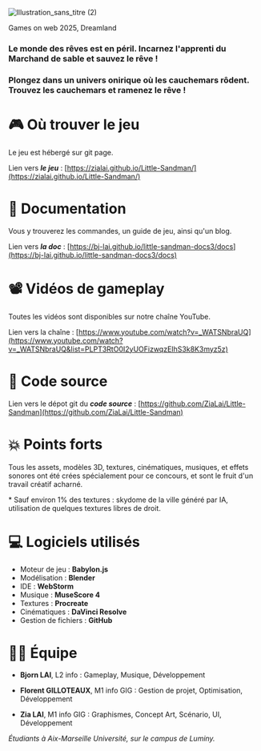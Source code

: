 ![Illustration_sans_titre (2)](https://github.com/user-attachments/assets/0eda4acf-16a8-4e7d-9acd-b1c548fbe92f)

Games on web 2025, Dreamland


### Le monde des rêves est en péril. Incarnez l'apprenti du Marchand de sable et sauvez le rêve !
### Plongez dans un univers onirique où les cauchemars rôdent. Trouvez les cauchemars et ramenez le rêve !

# 🎮 Où trouver le jeu 
Le jeu est hébergé sur git page.

Lien vers _**le jeu**_ : [https://zialai.github.io/Little-Sandman/](https://zialai.github.io/Little-Sandman/)

# 📖 Documentation
Vous y trouverez les commandes, un guide de jeu, ainsi qu'un blog.

Lien vers _**la doc**_ : [https://bj-lai.github.io/little-sandman-docs3/docs](https://bj-lai.github.io/little-sandman-docs3/docs)

# 📽️ Vidéos de gameplay

Toutes les vidéos sont disponibles sur notre chaîne YouTube.

Lien vers la chaîne : [https://www.youtube.com/watch?v=_WATSNbraUQ](https://www.youtube.com/watch?v=_WATSNbraUQ&list=PLPT3RtO0I2yUOFizwqzEIhS3k8K3myz5z) 

# 🔧 Code source

Lien vers le dépot git du _**code source**_ : [https://github.com/ZiaLai/Little-Sandman](https://github.com/ZiaLai/Little-Sandman)

# 💥 Points forts

Tous les assets, modèles 3D, textures, cinématiques, musiques, et effets sonores ont été crées spécialement pour ce concours, et sont le fruit d'un travail créatif acharné.

\* Sauf environ 1% des textures : skydome de la ville généré par IA, utilisation de quelques textures libres de droit. 

# 💻 Logiciels utilisés

* Moteur de jeu : **Babylon.js**
* Modélisation : **Blender**
* IDE : **WebStorm**
* Musique : **MuseScore 4**
* Textures : **Procreate**
* Cinématiques : **DaVinci Resolve**
* Gestion de fichiers : **GitHub**


# 🧑‍💻 **Équipe** 

* **Bjorn LAI**, L2 info : Gameplay, Musique, Développement

* **Florent GILLOTEAUX**, M1 info GIG : Gestion de projet, Optimisation, Développement

* **Zia LAI**, M1 info GIG : Graphismes, Concept Art, Scénario, UI, Développement

_Étudiants à Aix-Marseille Université, sur le campus de Luminy._

